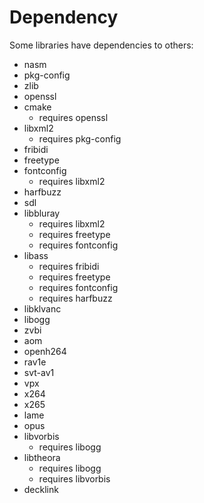# Dependency
Some libraries have dependencies to others:
- nasm
- pkg-config
- zlib
- openssl
- cmake
    - requires openssl
- libxml2
    - requires pkg-config
- fribidi
- freetype
- fontconfig
    - requires libxml2
- harfbuzz
- sdl
- libbluray
    - requires libxml2
    - requires freetype
    - requires fontconfig
- libass
    - requires fribidi
    - requires freetype
    - requires fontconfig
    - requires harfbuzz
- libklvanc
- libogg
- zvbi
- aom
- openh264
- rav1e
- svt-av1
- vpx
- x264
- x265
- lame
- opus
- libvorbis
    - requires libogg
- libtheora
    - requires libogg
    - requires libvorbis
- decklink

